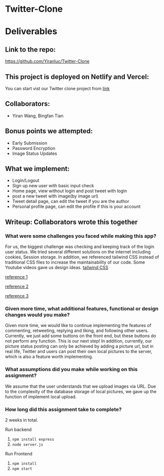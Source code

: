 # Twitter-Clone
# Deliverables
## Link to the repo:

https://github.com/Yiranluc/Twitter-Clone

## This project is deployed on Netlify and Vercel:

You can start vist our Twitter clone project from [link](https://twitter-clone-cm03.onrender.com/)

## Collaborators:
 - Yiran Wang, Bingfan Tian

## Bonus points we attempted:
 - Early Submission
 - Password Encryption
 - Image Status Updates

## What we implement:
 - Login/Logout
 - Sign up new user with basic input check
 - Home page, view without login and post tweet with login
 - post a new tweet with image(by image url)
 - Tweet detail page, can edit the tweet if you are the author
 - Personal profile page, can edit the profile if this is your account

## Writeup: Collaborators wrote this together
### What were some challenges you faced while making this app?
For us, the biggest challenge was checking and keeping track of the login user status. We tried several different solutions on the internet including cookies, Session storage. In addition, we referenced tailwind CSS instead of traditional CSS files to increase the maintainability of our code. Some Youtube videos gave us design ideas.
[tailwind CSS](https://tailwindcss.com/)

[reference 1](https://www.youtube.com/watch?v=P4kuSxpjA48)

[reference 2](https://www.youtube.com/watch?v=g-bY6hf6GCw)

[reference 3](https://www.youtube.com/watch?v=tSwVLJZpXyQ)

### Given more time, what additional features, functional or design changes would you make?

Given more time, we would like to continue implementing the features of commenting, retweeting, replying and liking, and following other users. Currently, we just add some buttons on the front end, but these buttons do not perform any function. This is our next step! In addition, currently, our picture status posting can only be achieved by adding a picture url, but in real life, Twitter and users can post their own local pictures to the server, which is also a feature worth implementing.


### What assumptions did you make while working on this assignment?

We assume that the user understands that we upload images via URL. Due to the complexity of the database storage of local pictures, we gave up the function of implement local upload.

### How long did this assignment take to complete?

2 weeks in total.


Run backend
1. `npm install express`
2. `node server.js`

Run Frontend
1. `npm install`
2. `npm start`
